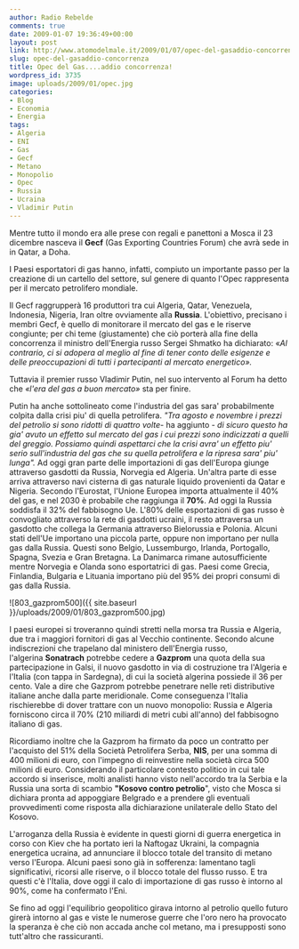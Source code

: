 ```yaml
---
author: Radio Rebelde
comments: true
date: 2009-01-07 19:36:49+00:00
layout: post
link: http://www.atomodelmale.it/2009/01/07/opec-del-gasaddio-concorrenza/
slug: opec-del-gasaddio-concorrenza
title: Opec del Gas....addio concorrenza!
wordpress_id: 3735
image: uploads/2009/01/opec.jpg
categories:
- Blog
- Economia
- Energia
tags:
- Algeria
- ENI
- Gas
- Gecf
- Metano
- Monopolio
- Opec
- Russia
- Ucraina
- Vladimir Putin
---
```


Mentre tutto il mondo era alle prese con regali e panettoni a Mosca il 23 dicembre nasceva il **Gecf** (Gas Exporting Countries Forum) che avrà sede in in Qatar, a Doha.

I Paesi esportatori di gas hanno, infatti, compiuto un importante passo per la creazione di un cartello del settore, sul genere di quanto l'Opec rappresenta per il mercato petrolifero mondiale.

Il Gecf raggrupperà 16 produttori tra cui Algeria, Qatar, Venezuela, Indonesia, Nigeria, Iran oltre ovviamente alla **Russia**. L'obiettivo, precisano i membri Gecf, è quello di monitorare il mercato del gas e le riserve congiunte; per chi teme (giustamente) che ciò porterà alla fine della concorrenza il ministro dell'Energia russo Sergei Shmatko ha dichiarato: «_Al contrario, ci si adopera al meglio al fine di tener conto delle esigenze e delle preoccupazioni di tutti i partecipanti al mercato energetico»._

Tuttavia il premier russo Vladimir Putin, nel suo intervento al Forum ha detto che _«l'era del gas a buon mercato»_ sta per finire.

Putin ha anche sottolineato come l'industria del gas sara' probabilmente colpita dalla crisi piu' di quella petrolifera. _"Tra agosto e novembre i prezzi del petrolio si sono ridotti di quattro volte_- ha aggiunto - _di sicuro questo ha gia' avuto un effetto sul mercato del gas i cui prezzi sono indicizzati a quelli del greggio. Possiamo quindi aspettarci che la crisi avra' un effetto piu' serio sull'industria del gas che su quella petrolifera e la ripresa sara' piu' lunga"._
Ad oggi gran parte delle importazioni di gas dell'Europa giunge attraverso gasdotti da Russia, Norvegia ed Algeria. Un'altra parte di esse arriva attraverso navi cisterna di gas naturale liquido provenienti da Qatar e Nigeria.
Secondo l'Eurostat, l'Unione Europea importa attualmente il 40% del gas, e nel 2030 è probabile che raggiunga il **70%**. Ad oggi la Russia soddisfa il 32% del fabbisogno Ue. L'80% delle esportazioni di gas russo è convogliato attraverso la rete di gasdotti ucraini, il resto attraversa un gasdotto che collega la Germania attraverso Bielorussia e Polonia.
Alcuni stati dell'Ue importano una piccola parte, oppure non importano per nulla gas dalla Russia. Questi sono Belgio, Lussemburgo, Irlanda, Portogallo, Spagna, Svezia e Gran Bretagna. La Danimarca rimane autosufficiente mentre Norvegia e Olanda sono esportatrici di gas. Paesi come Grecia, Finlandia, Bulgaria e Lituania importano più del 95% dei propri consumi di gas dalla Russia.

![803_gazprom500]({{ site.baseurl }}/uploads/2009/01/803_gazprom500.jpg)

I paesi europei si troveranno quindi stretti nella morsa tra Russia e Algeria, due tra i maggiori fornitori di gas al Vecchio continente. Secondo alcune indiscrezioni che trapelano dal ministero dell'Energia russo, l'algerina **Sonatrach** potrebbe cedere a **Gazprom** una quota della sua partecipazione in Galsi, il nuovo gasdotto in via di costruzione tra l'Algeria e l'Italia (con tappa in Sardegna), di cui la società algerina possiede il 36 per cento. Vale a dire che Gazprom potrebbe penetrare nelle reti distributive italiane anche dalla parte meridionale. Come conseguenza l'Italia rischierebbe di dover trattare con un nuovo monopolio: Russia e Algeria forniscono circa il 70% (210 miliardi di metri cubi all'anno) del fabbisogno italiano di gas.

Ricordiamo inoltre che la Gazprom ha firmato da poco un contratto per l'acquisto del 51% della Società Petrolifera Serba, **NIS**, per una somma di 400 milioni di euro, con l'impegno di reinvestire nella società circa 500 milioni di euro. Considerando il particolare contesto politico in cui tale accordo si inserisce, molti analisti hanno visto nell'accordo tra la Serbia e la Russia una sorta di scambio **"Kosovo contro petrolio**", visto che Mosca si dichiara pronta ad appoggiare Belgrado e a prendere gli eventuali provvedimenti come risposta alla dichiarazione unilaterale dello Stato del Kosovo.

L'arroganza della Russia è evidente in questi giorni di guerra energetica in corso con Kiev che ha portato ieri la Naftogaz Ukraini, la compagnia energetica ucraina, ad annunciare il blocco totale del transito di metano verso l'Europa. Alcuni paesi sono già in sofferenza: lamentano tagli significativi, ricorsi alle riserve, o il blocco totale del flusso russo. E tra questi c'è l'Italia, dove oggi il calo di importazione di gas russo è intorno al 90%, come ha confermato l'Eni.

Se fino ad oggi l'equilibrio geopolitico girava intorno al petrolio quello futuro girerà intorno al gas e viste le numerose guerre che l'oro nero ha provocato la speranza è che ciò non accada anche col metano, ma i presupposti sono tutt'altro che rassicuranti.
